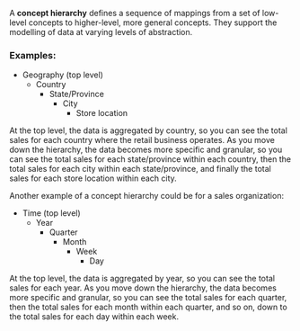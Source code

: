 
A **concept hierarchy** defines a sequence of mappings from a set of low-level concepts to higher-level, more general concepts. They support the modelling of data at varying levels of abstraction.  

### Examples:
-   Geography (top level)
    -   Country
        -   State/Province
            -   City
                -   Store location

At the top level, the data is aggregated by country, so you can see the total sales for each country where the retail business operates. As you move down the hierarchy, the data becomes more specific and granular, so you can see the total sales for each state/province within each country, then the total sales for each city within each state/province, and finally the total sales for each store location within each city.

Another example of a concept hierarchy could be for a sales organization:

-   Time (top level)
    -   Year
        -   Quarter
            -   Month
                -   Week
                    -   Day

At the top level, the data is aggregated by year, so you can see the total sales for each year. As you move down the hierarchy, the data becomes more specific and granular, so you can see the total sales for each quarter, then the total sales for each month within each quarter, and so on, down to the total sales for each day within each week.

